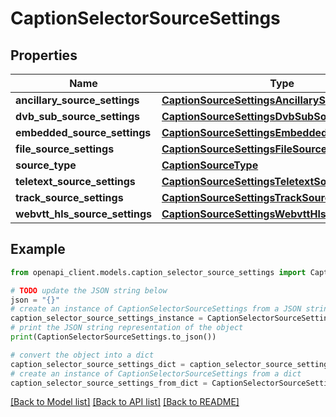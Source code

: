 # CaptionSelectorSourceSettings


## Properties

Name | Type | Description | Notes
------------ | ------------- | ------------- | -------------
**ancillary_source_settings** | [**CaptionSourceSettingsAncillarySourceSettings**](CaptionSourceSettingsAncillarySourceSettings.md) |  | [optional] 
**dvb_sub_source_settings** | [**CaptionSourceSettingsDvbSubSourceSettings**](CaptionSourceSettingsDvbSubSourceSettings.md) |  | [optional] 
**embedded_source_settings** | [**CaptionSourceSettingsEmbeddedSourceSettings**](CaptionSourceSettingsEmbeddedSourceSettings.md) |  | [optional] 
**file_source_settings** | [**CaptionSourceSettingsFileSourceSettings**](CaptionSourceSettingsFileSourceSettings.md) |  | [optional] 
**source_type** | [**CaptionSourceType**](CaptionSourceType.md) |  | [optional] 
**teletext_source_settings** | [**CaptionSourceSettingsTeletextSourceSettings**](CaptionSourceSettingsTeletextSourceSettings.md) |  | [optional] 
**track_source_settings** | [**CaptionSourceSettingsTrackSourceSettings**](CaptionSourceSettingsTrackSourceSettings.md) |  | [optional] 
**webvtt_hls_source_settings** | [**CaptionSourceSettingsWebvttHlsSourceSettings**](CaptionSourceSettingsWebvttHlsSourceSettings.md) |  | [optional] 

## Example

```python
from openapi_client.models.caption_selector_source_settings import CaptionSelectorSourceSettings

# TODO update the JSON string below
json = "{}"
# create an instance of CaptionSelectorSourceSettings from a JSON string
caption_selector_source_settings_instance = CaptionSelectorSourceSettings.from_json(json)
# print the JSON string representation of the object
print(CaptionSelectorSourceSettings.to_json())

# convert the object into a dict
caption_selector_source_settings_dict = caption_selector_source_settings_instance.to_dict()
# create an instance of CaptionSelectorSourceSettings from a dict
caption_selector_source_settings_from_dict = CaptionSelectorSourceSettings.from_dict(caption_selector_source_settings_dict)
```
[[Back to Model list]](../README.md#documentation-for-models) [[Back to API list]](../README.md#documentation-for-api-endpoints) [[Back to README]](../README.md)


